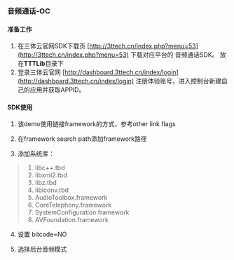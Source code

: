### 音频通话-OC

#### 准备工作
1. 在三体云官网SDK下载页 [http://3ttech.cn/index.php?menu=53](http://3ttech.cn/index.php?menu=53) 下载对应平台的 音频通话SDK。 放在**TTTLib**目录下
2. 登录三体云官网 [http://dashboard.3ttech.cn/index/login](http://dashboard.3ttech.cn/index/login) 注册体验账号，进入控制台新建自己的应用并获取APPID。

#### SDK使用

1. 该demo使用链接framework的方式，参考other link flags

2. 在framework search path添加framework路径

3. 添加系统库：

> 1. libc++.tbd
> 2. libxml2.tbd
> 3. libz.tbd
> 4. libiconv.tbd
> 5. AudioToolbox.framework
> 6. CoreTelephony.framework
> 7. SystemConfiguration.framework
> 8. AVFoundation.framework

4. 设置 bitcode=NO

5. 选择后台音频模式


